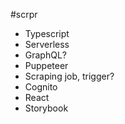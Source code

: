 #scrpr
- Typescript
- Serverless
- GraphQL?
- Puppeteer
- Scraping job, trigger?
- Cognito
- React
- Storybook
